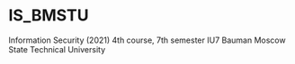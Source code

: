 # IS_BMSTU
Information Security (2021) 4th course, 7th semester IU7 Bauman Moscow State Technical University
